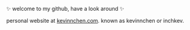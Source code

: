 ✨ welcome to my github, have a look around ✨

personal website at [kevinnchen.com](https://www.kevinnchen.com). known as kevinnchen or inchkev.

